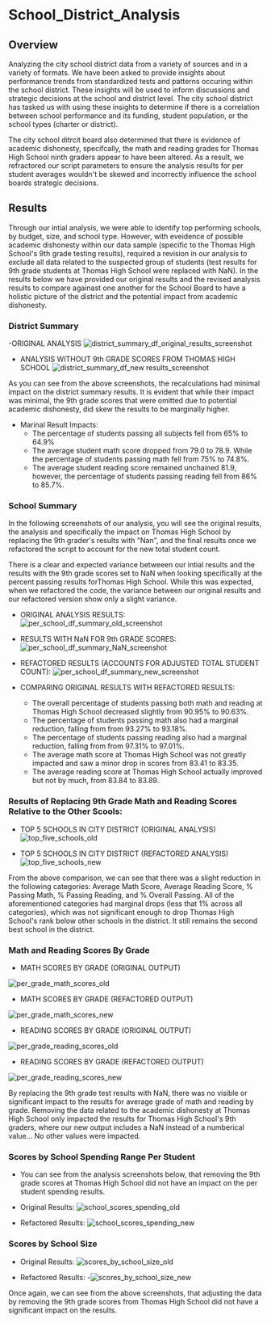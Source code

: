 # School_District_Analysis

## Overview
Analyzing the city school district data from a variety of sources and in a variety of formats. We have been asked to provide insights about performance trends from standardized tests and patterns occuring within the school district. These insights will be used to inform discussions and strategic decisions at the school and district level. The city school district has tasked us with using these insights to determine if there is a correlation between school performance and its funding, student population, or the school types (charter or district).  

The city school ditrcit board also determined that there is evidence of academic dishonesty, specifcally, the math and reading grades for Thomas High School ninth graders appear to have been altered. As a result, we refractored our script parameters to ensure the analysis results for per student averages wouldn't be skewed and incorrectly influence the school boards strategic decisions.  

## Results
Through our intial analysis, we were able to identify top performing schools, by budget, size, and school type. However, with eveidence of possible academic dishonesty within our data sample (specific to the Thomas High School's 9th grade testing results), required a revision in our analysis to exclude all data related to the suspected group of students (test results for 9th grade students at Thomas High School were replaced with NaN). In the results below we have provided our original results and the revised analysis results to compare againast one another for the School Board to have a holistic picture of the district and the potential impact from academic dishonesty. 

### District Summary
-ORIGINAL ANALYSIS
![district_summary_df_original_results_screenshot](https://github.com/Jflux05/School_District_Analysis/blob/8d5519beae5b34a7f18f52f0e7cc0d0b42a16713/Resources/district_summary_df_original.png)

- ANALYSIS WITHOUT 9th GRADE SCORES FROM THOMAS HIGH SCHOOL
![district_summary_df_new results_screenshot](https://github.com/Jflux05/School_District_Analysis/blob/8d5519beae5b34a7f18f52f0e7cc0d0b42a16713/Resources/district_summary_df_new.png)

As you can see from the above screenshots, the recalculations had minimal impact on the district summary results. It is evident that while their impact was minimal, the 9th grade scores that were omitted due to potential academic dishonesty, did skew the results to be marginally higher. 

- Marinal Result Impacts:
  - The percentage of students passing all subjects fell from 65% to 64.9%
  - The average student math score dropped from 79.0 to 78.9. While the percentage of students passing math fell from 75% to 74.8%.
  - The average student reading score remained unchained 81.9, however, the percentage of students passing reading fell from 86% to 85.7%.

### School Summary

In the following screenshots of our analysis, you will see the original results, the analysis and specifically the impact on Thomas High School by replacing the 9th grader's results with "Nan", and the final results once we refactored the script to account for the new total student count. 

There is a clear and expected variance betweeen our intial results and the results with the 9th grade scores set to NaN when looking specifically at the percent passing results forThomas High School. While this was expected, when we refactored the code, the variance between our original results and our refactored version show only a slight variance.

- ORIGINAL ANALYSIS RESULTS:
![per_school_df_summary_old_screenshot](https://github.com/Jflux05/School_District_Analysis/blob/5c488474786e57ad2b640114a7f194d08b79c08d/Resources/per_school_summary_df%20old%20screenshot.png)


- RESULTS WITH NaN FOR 9th GRADE SCORES:
![per_school_df_summary_NaN_screenshot](https://github.com/Jflux05/School_District_Analysis/blob/5c488474786e57ad2b640114a7f194d08b79c08d/Resources/per_school_summary_df_NAN_old_screenshot.png)

- REFACTORED RESULTS (ACCOUNTS FOR ADJUSTED TOTAL STUDENT COUNT):
![per_school_df_summary_new_screenshot](https://github.com/Jflux05/School_District_Analysis/blob/5c488474786e57ad2b640114a7f194d08b79c08d/Resources/per_school_summary_df_new_screenshot.png)

- COMPARING ORIGINAL RESULTS WITH REFACTORED RESULTS:
  - The overall percentage of students passing both math and reading at Thomas High School decreased slightly from 90.95% to 90.63%.
  - The percentage of students passing math also had a marginal reduction, falling from from 93.27% to 93.18%.
  - The percentage of students passing reading also had a marginal reduction, falling from from 97.31% to 97.01%.
  - The average math score at Thomas High School was not greatly impacted and saw a minor drop in scores from 83.41 to 83.35. 
  - The average reading score at Thomas High School actually improved but not by much, from 83.84 to 83.89. 

### Results of Replacing 9th Grade Math and Reading Scores Relative to the Other Scools:

- TOP 5 SCHOOLS IN CITY DISTRICT (ORIGINAL ANALYSIS)
![top_five_schools_old](https://github.com/Jflux05/School_District_Analysis/blob/287d114302ece361431ce162b7ccab4900892c91/Resources/top_5_performing_schools_old.png)

- TOP 5 SCHOOLS IN CITY DISTRICT (REFACTORED ANALYSIS)
![top_five_schools_new](https://github.com/Jflux05/School_District_Analysis/blob/287d114302ece361431ce162b7ccab4900892c91/Resources/top_5_performing_schools_new.png)

From the above comparison, we can see that there was a slight reduction in the following categories: Average Math Score, Average Reading Score, % Passing Math, % Passing Reading, and % Overall Passing. All of the aforementioned categories had marginal drops (less that 1% across all categories), which was not significant enough to drop Thomas High School's rank below other schools in the district. It still remains the second best school in the district. 


### Math and Reading Scores By Grade
- MATH SCORES BY GRADE (ORIGINAL OUTPUT)

![per_grade_math_scores_old](https://github.com/Jflux05/School_District_Analysis/blob/3915abf62ba4a23c129b988ec67dc9c8b1b2544a/Resources/per_grade_math_scores_old.png)

- MATH SCORES BY GRADE (REFACTORED OUTPUT)

![per_grade_math_scores_new](https://github.com/Jflux05/School_District_Analysis/blob/3915abf62ba4a23c129b988ec67dc9c8b1b2544a/Resources/per_grade_math_scores_new.png)

- READING SCORES BY GRADE (ORIGINAL OUTPUT)

![per_grade_reading_scores_old](https://github.com/Jflux05/School_District_Analysis/blob/3915abf62ba4a23c129b988ec67dc9c8b1b2544a/Resources/per_grade_reading_scores_old.png)


- READING SCORES BY GRADE (REFACTORED OUTPUT)

![per_grade_reading_scores_new](https://github.com/Jflux05/School_District_Analysis/blob/3915abf62ba4a23c129b988ec67dc9c8b1b2544a/Resources/per_grade_reading_scores_new.png)

By replacing the 9th grade test results with NaN, there was no visible or significant impact to the results for average grade of math and reading by grade. Removing the data related to the academic dishonesty at Thomas High School only impacted the results for Thomas High School's 9th graders, where our new output includes a NaN instead of a numberical value... No other values were impacted. 

### Scores by School Spending Range Per Student

- You can see from the analysis screenshots below, that removing the 9th grade scores at Thomas High School did not have an impact on the per student spending results. 

- Original Results:
![school_scores_spending_old](https://github.com/Jflux05/School_District_Analysis/blob/e739b59e739b0d58a824d55c5000624d42358450/Resources/school_scores_by_spending_old.png)

- Refactored Results:
![school_scores_spending_new](https://github.com/Jflux05/School_District_Analysis/blob/e739b59e739b0d58a824d55c5000624d42358450/Resources/school_scores_by_spending_new.png)


### Scores by School Size

- Original Results:
![scores_by_school_size_old](https://github.com/Jflux05/School_District_Analysis/blob/e739b59e739b0d58a824d55c5000624d42358450/Resources/grades_by_school_size_old.png)

- Refactored Results:
-![scores_by_school_size_new](https://github.com/Jflux05/School_District_Analysis/blob/e739b59e739b0d58a824d55c5000624d42358450/Resources/grades_by_school_size_new.png)

Once again, we can see from the above screenshots, that adjusting the data by removing the 9th grade scores from Thomas High School did not have a significant impact on the results.  




